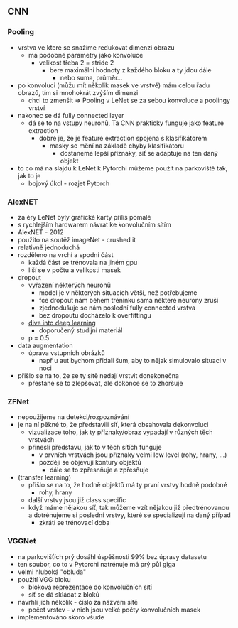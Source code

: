 ## CNN
### Pooling
- vrstva ve které se snažíme redukovat dimenzi obrazu
  - má podobné parametry jako konvoluce
      - velikost třeba 2 = stride 2
          - bere maximální hodnoty z každého bloku a ty jdou dále
              - nebo suma, průměr...
- po konvoluci (můžu mít několik masek ve vrstvě) mám celou řadu obrazů, tím si mnohokrát zvýším dimenzi
  - chci to zmenšit => Pooling
v LeNet se za sebou konvoluce a poolingy vrství
- nakonec se dá fully connected layer
  - dá se to na vstupy neuronů, Ta CNN prakticky funguje jako feature extraction
    - dobré je, že je feature extraction spojena s klasifikátorem
      - masky se mění na základě chyby klasifikátoru
        - dostaneme lepší příznaky, síť se adaptuje na ten daný objekt
- to co má na slajdu k LeNet k Pytorchi můžeme použít na parkoviště tak, jak to je
  - bojový úkol - rozjet Pytorch

### AlexNET
  - za éry LeNet byly grafické karty příliš pomalé
  - s rychlejším hardwarem návrat ke konvolučním sítím
  - AlexNET - 2012
  - použito na soutěž imageNet - crushed it
  - relativně jednoduchá
  - rozděleno na vrchí a spodní část
    - každá část se trénovala na jiném gpu
    - liší se v počtu a velikosti masek
  - dropout
    - vyřazení některých neuronů
      - model je v některých situacích větší, než potřebujeme
      - fce dropout nám během tréninku sama některé neurony zruší
      - zjednodušuje se nám poslední fully connected vrstva
      - bez dropoutu docházelo k overfittingu
    - [dive into deep learning](https://d2l.ai/)
      - doporučený studijní materiál
    - p = 0.5
  - data augmentation
    - úprava vstupních obrázků
      - např u aut bychom přidali šum, aby to nějak simulovalo situaci v noci
  - přišlo se na to, že se ty sítě nedají vrstvit donekonečna
    - přestane se to zlepšovat, ale dokonce se to zhoršuje
### ZFNet
  - nepoužijeme na detekci/rozpoznávání
  - je na ní pěkné to, že představili síť, která obsahovala dekonvoluci
    - vizualizace toho, jak ty příznaky/obraz vypadají v různých těch vrstvách
    - přinesli představu, jak to v těch sítích funguje
      - v prvních vrstvách jsou příznaky velmi low level (rohy, hrany, ...)
      - později se objevují kontury objektů
        - dále se to zpřesnňuje a zpřesňuje
  - (transfer learning)
    - přišlo se na to, že hodně objektů má ty první vrstvy hodně podobné
      - rohy, hrany
    - další vrstvy jsou již class specific
    - když máme nějakou síť, tak můžeme vzít nějakou již předtrénovanou a dotrénujeme si poslední vrstvy, které se specializují na daný případ
      - zkrátí se trénovací doba
### VGGNet
  - na parkovišťích prý dosáhl úspěšnosti 99% bez úpravy datasetu
  - ten soubor, co to v Pytorchi natrénuje má prý půl giga
  - velmi hluboká "obluda"
  - použití VGG bloku
    - bloková reprezentace do konvolučních sítí
    - síť se dá skládat z bloků
  - navrhli jich několik - číslo za názvem sítě
    - počet vrstev - v nich jsou velké počty konvolučních masek
  - implementováno skoro všude
